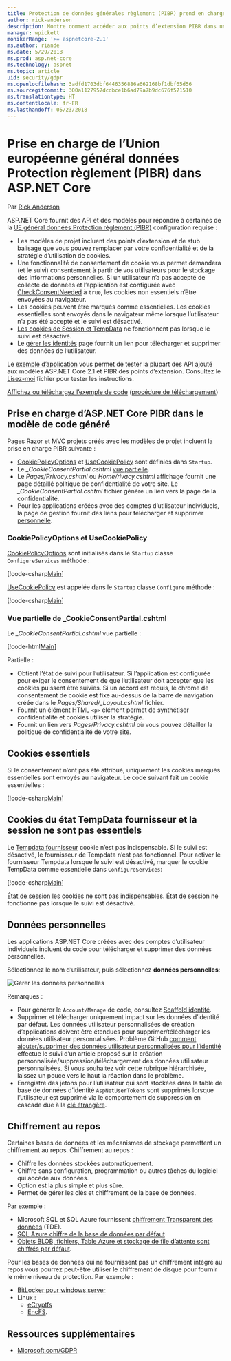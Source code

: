 ```yaml
---
title: Protection de données générales règlement (PIBR) prend en charge dans ASP.NET Core
author: rick-anderson
description: Montre comment accéder aux points d’extension PIBR dans un cœur d’ASP.NET de l’application web.
manager: wpickett
monikerRange: '>= aspnetcore-2.1'
ms.author: riande
ms.date: 5/29/2018
ms.prod: asp.net-core
ms.technology: aspnet
ms.topic: article
uid: security/gdpr
ms.openlocfilehash: 3adfd1703dbf6446356886a662168bf1dbf65d56
ms.sourcegitcommit: 300a1127957dcdbce1b6ad79a7b9dc676f571510
ms.translationtype: HT
ms.contentlocale: fr-FR
ms.lasthandoff: 05/23/2018
---
```

# <a name="eu-general-data-protection-regulation-gdpr-support-in-aspnet-core"></a>Prise en charge de l’Union européenne général données Protection règlement (PIBR) dans ASP.NET Core

Par [Rick Anderson](https://twitter.com/RickAndMSFT)

ASP.NET Core fournit des API et des modèles pour répondre à certaines de la [UE général données Protection règlement (PIBR)](https://www.eugdpr.org/) configuration requise :

* Les modèles de projet incluent des points d’extension et de stub balisage que vous pouvez remplacer par votre confidentialité et de la stratégie d’utilisation de cookies.
* Une fonctionnalité de consentement de cookie vous permet demandera (et le suivi) consentement à partir de vos utilisateurs pour le stockage des informations personnelles. Si un utilisateur n’a pas accepté de collecte de données et l’application est configurée avec [CheckConsentNeeded](/dotnet/api/microsoft.aspnetcore.builder.cookiepolicyoptions.checkconsentneeded?view=aspnetcore-2.1#Microsoft_AspNetCore_Builder_CookiePolicyOptions_CheckConsentNeeded) à `true`, les cookies non essentiels n’être envoyées au navigateur.
* Les cookies peuvent être marqués comme essentielles. Les cookies essentielles sont envoyés dans le navigateur même lorsque l’utilisateur n’a pas été accepté et le suivi est désactivé.
* [Les cookies de Session et TempData](#tempdata) ne fonctionnent pas lorsque le suivi est désactivé.
* Le [gérer les identités](#pd) page fournit un lien pour télécharger et supprimer des données de l’utilisateur.

Le [exemple d’application](https://github.com/aspnet/Docs/tree/live/aspnetcore/security/gdpr) vous permet de tester la plupart des API ajouté aux modèles ASP.NET Core 2.1 et PIBR des points d’extension. Consultez le [Lisez-moi](https://github.com/aspnet/Docs/tree/live/aspnetcore/security/gdpr) fichier pour tester les instructions.

[Affichez ou téléchargez l’exemple de code](https://github.com/aspnet/Docs/tree/live/aspnetcore/security/gdpr) ([procédure de téléchargement](xref:tutorials/index#how-to-download-a-sample))

## <a name="aspnet-core-gdpr-support-in-template-generated-code"></a>Prise en charge d’ASP.NET Core PIBR dans le modèle de code généré

Pages Razor et MVC projets créés avec les modèles de projet incluent la prise en charge PIBR suivante :

* [CookiePolicyOptions](/dotnet/api/microsoft.aspnetcore.builder.cookiepolicyoptions?view=aspnetcore-2.0) et [UseCookiePolicy](/dotnet/api/microsoft.aspnetcore.builder.cookiepolicyappbuilderextensions.usecookiepolicy?view=aspnetcore-2.0#Microsoft_AspNetCore_Builder_CookiePolicyAppBuilderExtensions_UseCookiePolicy_Microsoft_AspNetCore_Builder_IApplicationBuilder_) sont définies dans `Startup`.
* Le *_CookieConsentPartial.cshtml* [vue partielle](xref:mvc/views/tag-helpers/builtin-th/partial-tag-helper).
* Le *Pages/Privacy.cshtml* ou *Home/rivacy.cshtml* affichage fournit une page détaillé politique de confidentialité de votre site. Le *_CookieConsentPartial.cshtml* fichier génère un lien vers la page de la confidentialité.
* Pour les applications créées avec des comptes d’utilisateur individuels, la page de gestion fournit des liens pour télécharger et supprimer [personnelle](#pd).

### <a name="cookiepolicyoptions-and-usecookiepolicy"></a>CookiePolicyOptions et UseCookiePolicy

[CookiePolicyOptions](/dotnet/api/microsoft.aspnetcore.builder.cookiepolicyoptions?view=aspnetcore-2.0) sont initialisés dans le `Startup` classe `ConfigureServices` méthode :

[!code-csharp[Main](gdpr/sample/Startup.cs?name=snippet1&highlight=14-20)]

[UseCookiePolicy](/dotnet/api/microsoft.aspnetcore.builder.cookiepolicyappbuilderextensions.usecookiepolicy?view=aspnetcore-2.0#Microsoft_AspNetCore_Builder_CookiePolicyAppBuilderExtensions_UseCookiePolicy_Microsoft_AspNetCore_Builder_IApplicationBuilder_) est appelée dans le `Startup` classe `Configure` méthode :

[!code-csharp[Main](gdpr/sample/Startup.cs?name=snippet1&highlight=49)]

### <a name="cookieconsentpartialcshtml-partial-view"></a>Vue partielle de _CookieConsentPartial.cshtml

Le *_CookieConsentPartial.cshtml* vue partielle :

[!code-html[Main](gdpr/sample/RP/Pages/Shared/_CookieConsentPartial.cshtml)]

Partielle :

* Obtient l’état de suivi pour l’utilisateur. Si l’application est configurée pour exiger le consentement de que l’utilisateur doit accepter que les cookies puissent être suivies. Si un accord est requis, le chrome de consentement de cookie est fixe au-dessus de la barre de navigation créée dans le *Pages/Shared/_Layout.cshtml* fichier.
* Fournit un élément HTML `<p>` élément permet de synthétiser confidentialité et cookies utiliser la stratégie.
* Fournit un lien vers *Pages/Privacy.cshtml* où vous pouvez détailler la politique de confidentialité de votre site.

## <a name="essential-cookies"></a>Cookies essentiels

Si le consentement n’ont pas été attribué, uniquement les cookies marqués essentielles sont envoyés au navigateur. Le code suivant fait un cookie essentielles :

[!code-csharp[Main](gdpr/sample/RP/Pages/Cookie.cshtml.cs?name=snippet1&highlight=5)]

<a name="tempdata"></a>

## <a name="tempdata-provider-and-session-state-cookies-are-not-essential"></a>Cookies du état TempData fournisseur et la session ne sont pas essentiels

Le [Tempdata fournisseur](xref:fundamentals/app-state#tempdata) cookie n’est pas indispensable. Si le suivi est désactivé, le fournisseur de Tempdata n’est pas fonctionnel. Pour activer le fournisseur Tempdata lorsque le suivi est désactivé, marquer le cookie TempData comme essentielle dans `ConfigureServices`:

[!code-csharp[Main](gdpr/sample/RP/Startup.cs?name=snippet1)]

[État de session](xref:fundamentals/app-state) les cookies ne sont pas indispensables. État de session ne fonctionne pas lorsque le suivi est désactivé.

<a name="pd"></a>

## <a name="personal-data"></a>Données personnelles

Les applications ASP.NET Core créées avec des comptes d’utilisateur individuels incluent du code pour télécharger et supprimer des données personnelles.

Sélectionnez le nom d’utilisateur, puis sélectionnez **données personnelles**:

![Gérer les données personnelles](gdpr/_static/pd.png)

Remarques :

* Pour générer le `Account/Manage` de code, consultez [Scaffold identité](xref:security/authentication/scaffold-identity).
* Supprimer et télécharger uniquement impact sur les données d’identité par défaut. Les données utilisateur personnalisées de création d’applications doivent être étendues pour supprimer/télécharger les données utilisateur personnalisées. Problème GitHub [comment ajouter/supprimer des données utilisateur personnalisées pour l’identité](https://github.com/aspnet/Docs/issues/6226) effectue le suivi d’un article proposé sur la création personnalisée/suppression/téléchargement des données utilisateur personnalisées. Si vous souhaitez voir cette rubrique hiérarchisée, laissez un pouce vers le haut la réaction dans le problème.
* Enregistré des jetons pour l’utilisateur qui sont stockées dans la table de base de données d’identité `AspNetUserTokens` sont supprimés lorsque l’utilisateur est supprimé via le comportement de suppression en cascade due à la [clé étrangère](https://github.com/aspnet/Identity/blob/b4fc72c944e0589a7e1f076794d7e5d8dcf163bf/src/EF/IdentityUserContext.cs#L152).

## <a name="encryption-at-rest"></a>Chiffrement au repos

Certaines bases de données et les mécanismes de stockage permettent un chiffrement au repos. Chiffrement au repos :

* Chiffre les données stockées automatiquement.
* Chiffre sans configuration, programmation ou autres tâches du logiciel qui accède aux données.
* Option est la plus simple et plus sûre.
* Permet de gérer les clés et chiffrement de la base de données.

Par exemple :

* Microsoft SQL et SQL Azure fournissent [chiffrement Transparent des données](https://docs.microsoft.com/en-us/sql/relational-databases/security/encryption/transparent-data-encryption?view=sql-server-2017) (TDE).
* [SQL Azure chiffre de la base de données par défaut](https://azure.microsoft.com/en-us/updates/newly-created-azure-sql-databases-encrypted-by-default/)
* [Objets BLOB, fichiers, Table Azure et stockage de file d’attente sont chiffrés par défaut](https://azure.microsoft.com/en-us/blog/announcing-default-encryption-for-azure-blobs-files-table-and-queue-storage/).

Pour les bases de données qui ne fournissent pas un chiffrement intégré au repos vous pourrez peut-être utiliser le chiffrement de disque pour fournir le même niveau de protection. Par exemple :

* [BitLocker pour windows server](https://docs.microsoft.com/en-us/windows/security/information-protection/bitlocker/bitlocker-how-to-deploy-on-windows-server)
* Linux :
  * [eCryptfs](https://launchpad.net/ecryptfs)
  * [EncFS](https://github.com/vgough/encfs).

## <a name="additional-resources"></a>Ressources supplémentaires

* [Microsoft.com/GDPR](https://www.microsoft.com/en-us/trustcenter/Privacy/GDPR)